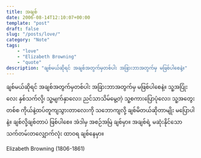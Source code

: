 ```yaml
---
title: အချစ်
date: 2006-08-14T12:10:07+00:00
template: "post"
draft: false
slug: "/posts/love/" 
category: "Note"
tags:
    - "love"
    - "Elizabeth Browning"
    - "quote"
description: "ချစ်မယ်ဆိုရင် အချစ်အတွက်မှတစ်ပါး အခြားဘာအတွက်မှ မဖြစ်ပါစေနဲ့။"
---
```

ချစ်မယ်ဆိုရင် အချစ်အတွက်မှတစ်ပါး အခြားဘာအတွက်မှ မဖြစ်ပါစေနဲ့။ သူ့အပြုံးလေး နှစ်သက်လို့၊ သူ့မျက်နှာလေး၊ ညင်သာသိမ်မွေ့တဲ့ သူ့စကားပြောပုံလေး၊ သူ့အတွေးတစ်စ ကိုယ်နဲ့ထပ်တူကျသွားတာလေးကို သဘောကျလို့ ချစ်မိတယ်ဆိုတာမျိုး မပြောပါနဲ့။ ချစ်လို့ချစ်တာပဲ ဖြစ်ပါစေ။ အဲဒါမှ အစဉ်အမြဲ ချစ်မှာ။ အချစ်ရဲ့ မဆုံးနိုင်သော သက်တမ်းတလျှောက်လုံး ထာဝရ ချစ်နေမှာ။

Elizabeth Browning (1806-1861)